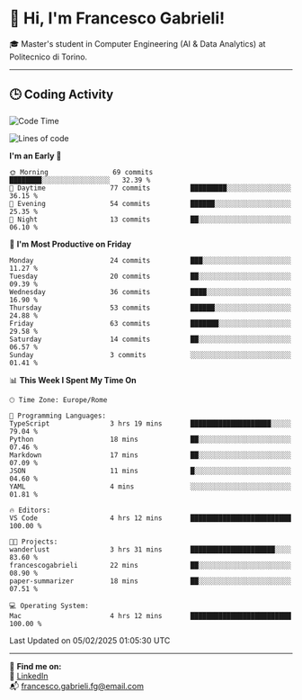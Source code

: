 # 👋 Hi, I'm Francesco Gabrieli!

🎓 Master's student in Computer Engineering (AI & Data Analytics) at Politecnico di Torino.  

---

## 🕒 Coding Activity

<!--START_SECTION:waka-->
![Code Time](http://img.shields.io/badge/Code%20Time-4%20hrs%2013%20mins-blue)

![Lines of code](https://img.shields.io/badge/From%20Hello%20World%20I%27ve%20Written-26.7%20thousand%20lines%20of%20code-blue)

**I'm an Early 🐤** 

```text
🌞 Morning                69 commits          ████████░░░░░░░░░░░░░░░░░   32.39 % 
🌆 Daytime                77 commits          █████████░░░░░░░░░░░░░░░░   36.15 % 
🌃 Evening                54 commits          ██████░░░░░░░░░░░░░░░░░░░   25.35 % 
🌙 Night                  13 commits          ██░░░░░░░░░░░░░░░░░░░░░░░   06.10 % 
```
📅 **I'm Most Productive on Friday** 

```text
Monday                   24 commits          ███░░░░░░░░░░░░░░░░░░░░░░   11.27 % 
Tuesday                  20 commits          ██░░░░░░░░░░░░░░░░░░░░░░░   09.39 % 
Wednesday                36 commits          ████░░░░░░░░░░░░░░░░░░░░░   16.90 % 
Thursday                 53 commits          ██████░░░░░░░░░░░░░░░░░░░   24.88 % 
Friday                   63 commits          ███████░░░░░░░░░░░░░░░░░░   29.58 % 
Saturday                 14 commits          ██░░░░░░░░░░░░░░░░░░░░░░░   06.57 % 
Sunday                   3 commits           ░░░░░░░░░░░░░░░░░░░░░░░░░   01.41 % 
```


📊 **This Week I Spent My Time On** 

```text
🕑︎ Time Zone: Europe/Rome

💬 Programming Languages: 
TypeScript               3 hrs 19 mins       ████████████████████░░░░░   79.04 % 
Python                   18 mins             ██░░░░░░░░░░░░░░░░░░░░░░░   07.46 % 
Markdown                 17 mins             ██░░░░░░░░░░░░░░░░░░░░░░░   07.09 % 
JSON                     11 mins             █░░░░░░░░░░░░░░░░░░░░░░░░   04.60 % 
YAML                     4 mins              ░░░░░░░░░░░░░░░░░░░░░░░░░   01.81 % 

🔥 Editors: 
VS Code                  4 hrs 12 mins       █████████████████████████   100.00 % 

🐱‍💻 Projects: 
wanderlust               3 hrs 31 mins       █████████████████████░░░░   83.60 % 
francescogabrieli        22 mins             ██░░░░░░░░░░░░░░░░░░░░░░░   08.90 % 
paper-summarizer         18 mins             ██░░░░░░░░░░░░░░░░░░░░░░░   07.51 % 

💻 Operating System: 
Mac                      4 hrs 12 mins       █████████████████████████   100.00 % 
```


 Last Updated on 05/02/2025 01:05:30 UTC
<!--END_SECTION:waka-->


---



🔗 **Find me on:**  
💼 [LinkedIn](https://www.linkedin.com/in/francesco-gabrieli)  
📬 francesco.gabrieli.fg@email.com  



